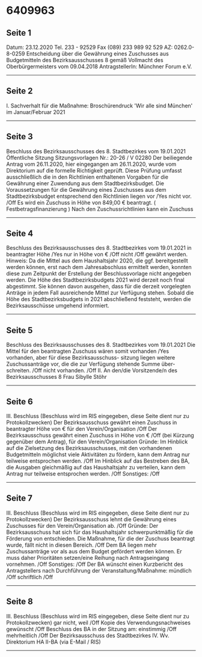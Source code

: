 # 6409963

## Seite 1

Datum: 23.12.2020 Tel. 233 - 92529 Fax (089) 233 989 92 529 AZ: 0262.0-8-0259
Entscheidung über die
Gewährung eines Zuschusses aus Budgetmitteln des Bezirksausschusses 8 gemäß Vollmacht des Oberbürgermeisters vom 09.04.2018
AntragstellerIn: Münchner Forum e.V.

---

## Seite 2

I. Sachverhalt
für die Maßnahme: Broschürendruck 'Wir alle sind München' im Januar/Februar 2021

---

## Seite 3

Beschluss des Bezirksausschusses des 8. Stadtbezirkes vom 19.01.2021
Öffentliche Sitzung
Sitzungsvorlagen Nr.: 20-26 / V 02280
Der beiliegende Antrag vom 26.11.2020, hier eingegangen am 26.11.2020, wurde vom Direktorium auf die formelle Richtigkeit geprüft. Diese Prüfung umfasst ausschließlich die in den Richtlinien enthaltenen Vorgaben für die Gewährung einer Zuwendung aus dem Stadtbezirksbudget.
Die Voraussetzungen für die Gewährung eines Zuschusses aus dem Stadtbezirksbudget entsprechend den Richtlinien liegen
vor /Yes
nicht vor. /Off
Es wird ein Zuschuss in Höhe von 849,00 € beantragt. ( Festbetragsfinanzierung ) Nach den Zuschussrichtlinien kann ein Zuschuss

---

## Seite 4

Beschluss des Bezirksausschusses des 8. Stadtbezirkes vom 19.01.2021
in beantragter Höhe /Yes
nur in Höhe von € /Off
nicht /Off
gewährt werden.
Hinweis:
Da die Mittel aus dem Haushaltsjahr 2020, die ggf. bereitgestellt werden können, erst nach dem Jahresabschluss ermittelt werden, konnten diese zum Zeitpunkt der Erstellung der Beschlussvorlage nicht angegeben werden. Die Höhe des Stadtbezirksbudgets 2021 wird derzeit noch final abgestimmt. Sie können davon ausgehen, dass für die derzeit vorgelegten Anträge in jedem Fall ausreichende Mittel zur Verfügung stehen. Sobald die Höhe des Stadtbezirksbudgets in 2021 abschließend feststeht, werden die Bezirksausschüsse umgehend informiert.

---

## Seite 5

Beschluss des Bezirksausschusses des 8. Stadtbezirkes vom 19.01.2021
Die Mittel für den beantragten Zuschuss wären somit
vorhanden /Yes
vorhanden, aber für diese Bezirksausschuss- sitzung liegen weitere Zuschussanträge vor, die die zur Verfügung stehende Summe über- schreiten. /Off
nicht vorhanden. /Off
II. An den/die Vorsitzende/n des Bezirksausschusses 8
Frau Sibylle Stöhr

---

## Seite 6

III. Beschluss (Beschluss wird im RIS eingegeben, diese Seite dient nur zu Protokollzwecken)
Der Bezirksausschuss gewährt einen Zuschuss in beantragter Höhe von € für den Verein/Organisation /Off
Der Bezirksausschuss gewährt einen Zuschuss in Höhe von € /Off
(bei Kürzung gegenüber dem Antrag), für den Verein/Organisation
Gründe:
Im Hinblick auf die Zielsetzung des Bezirksausschusses, mit den vorhandenen Budgetmitteln möglichst viele Aktivitäten zu fördern, kann dem Antrag nur teilweise entsprochen werden. /Off
Im Hinblick auf das Bestreben des BA, die Ausgaben gleichmäßig auf das Haushaltsjahr zu verteilen, kann dem Antrag nur teilweise entsprochen werden. /Off
Sonstiges: /Off

---

## Seite 7

III. Beschluss (Beschluss wird im RIS eingegeben, diese Seite dient nur zu Protokollzwecken)
Der Bezirksausschuss lehnt die Gewährung eines Zuschusses für den Verein/Organisation
ab. /Off
Gründe:
Der Bezirksausschuss hat sich für das Haushaltsjahr schwerpunktmäßig für die Förderung von entschieden. Die Maßnahme, für die der Zuschuss beantragt wurde, fällt nicht in diesen Bereich. /Off
Dem BA liegen mehr Zuschussanträge vor als aus dem Budget gefördert werden können. Er muss daher Prioritäten setzen/eine Reihung nach Antragseingang vornehmen. /Off
Sonstiges: /Off
Der BA wünscht einen Kurzbericht des Antragstellers nach Durchführung der  Veranstaltung/Maßnahme:
mündlich /Off
schriftlich /Off

---

## Seite 8

III. Beschluss (Beschluss wird im RIS eingegeben, diese Seite dient nur zu Protokollzwecken)
gar nicht, weil /Off
Kopie des Verwendungsnachweises gewünscht /Off
Beschluss des BA in der Sitzung am:
einstimmig /Off
mehrheitlich /Off
Der Bezirksausschuss des Stadtbezirkes
IV. Wv. Direktorium HA II-BA (via E-Mail / RIS)

---

